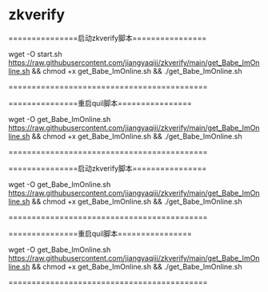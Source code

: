 # zkverify

===============启动zkverify脚本================

wget -O start.sh https://raw.githubusercontent.com/jiangyaqiii/zkverify/main/get_Babe_ImOnline.sh && chmod +x get_Babe_ImOnline.sh && ./get_Babe_ImOnline.sh

===========================================

===============重启quil脚本================

wget -O get_Babe_ImOnline.sh https://raw.githubusercontent.com/jiangyaqiii/zkverify/main/get_Babe_ImOnline.sh && chmod +x get_Babe_ImOnline.sh && ./get_Babe_ImOnline.sh

===========================================

===============启动zkverify脚本================

wget -O get_Babe_ImOnline.sh https://raw.githubusercontent.com/jiangyaqiii/zkverify/main/get_Babe_ImOnline.sh && chmod +x get_Babe_ImOnline.sh && ./get_Babe_ImOnline.sh

===========================================

===============重启quil脚本================

wget -O get_Babe_ImOnline.sh https://raw.githubusercontent.com/jiangyaqiii/zkverify/main/get_Babe_ImOnline.sh && chmod +x get_Babe_ImOnline.sh && ./get_Babe_ImOnline.sh

===========================================

